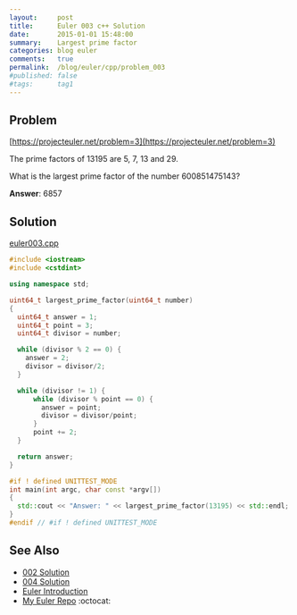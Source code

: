 ```yaml
---
layout:     post
title:      Euler 003 c++ Solution
date:       2015-01-01 15:48:00
summary:    Largest prime factor
categories: blog euler
comments:   true
permalink:  /blog/euler/cpp/problem_003
#published: false
#tags:      tag1
---
```


## Problem

[https://projecteuler.net/problem=3](https://projecteuler.net/problem=3)

The prime factors of 13195 are 5, 7, 13 and 29.

What is the largest prime factor of the number 600851475143?

**Answer**:  6857

## Solution

[euler003.cpp](https://github.com/tvarley/euler/blob/master/cpp/src/euler003.cpp)

```cpp
#include <iostream>
#include <cstdint>

using namespace std;

uint64_t largest_prime_factor(uint64_t number)
{
  uint64_t answer = 1;
  uint64_t point = 3;
  uint64_t divisor = number;

  while (divisor % 2 == 0) {
    answer = 2;
    divisor = divisor/2;
  }

  while (divisor != 1) {
      while (divisor % point == 0) {
        answer = point;
        divisor = divisor/point;
      }
      point += 2;
  }

  return answer;
}

#if ! defined UNITTEST_MODE
int main(int argc, char const *argv[])
{
  std::cout << "Answer: " << largest_prime_factor(13195) << std::endl;
}
#endif // #if ! defined UNITTEST_MODE

```

## See Also
* [002 Solution]({{site.baseurl}}/blog/euler/cpp/problem_002)
* [004 Solution]({{site.baseurl}}/blog/euler/cpp/problem_004)
* [Euler Introduction]({{site.baseurl}}/blog/euler/introduction)
* [My Euler Repo](https://github.com/tvarley/euler) :octocat:
